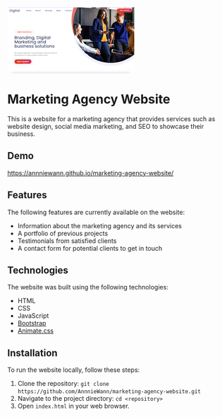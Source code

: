 <img src="./marketing-agency-website.gif"/>

# Marketing Agency Website

This is a website for a marketing agency that provides services such as website design, social media marketing, and SEO to showcase their business.

## Demo

 https://annniewann.github.io/marketing-agency-website/

## Features

The following features are currently available on the website:

- Information about the marketing agency and its services
- A portfolio of previous projects
- Testimonials from satisfied clients
- A contact form for potential clients to get in touch

## Technologies

The website was built using the following technologies:

- HTML
- CSS
- JavaScript
- [Bootstrap](https://getbootstrap.com/)
- [Animate.css](https://animate.style/)

## Installation

To run the website locally, follow these steps:

1. Clone the repository: `git clone https://github.com/AnnnieWann/marketing-agency-website.git`
2. Navigate to the project directory: `cd <repository>`
3. Open `index.html` in your web browser.


